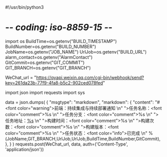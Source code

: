#!/usr/bin/python3
# -*- coding: iso-8859-15 -*-
import os
BuildTime=os.getenv("BUILD_TIMESTAMP")
BuildNumber=os.getenv("BUILD_NUMBER")
JobName=os.getenv("JOB_NAME")
UrlJob=os.getenv("BUILD_URL")
alarm_contact=os.getenv("AlarmContact")
GitCommit=os.getenv("GIT_COMMIT")
GIT_BRANCH=os.getenv("GIT_BRANCH")

WeChat_url = "https://qyapi.weixin.qq.com/cgi-bin/webhook/send?key=261da23b-77f9-4fa8-b5c2-902ced078fed"

import json
import requests
import sys

data = json.dumps(
            {
                "msgtype": "markdown",
                "markdown": {
                    "content": "# <font color=\"warning\">前端：持续集成与持续部署通知</font> \n"
                               ">任务名称：<font color=\"comment\">%s</font> \n"
                               ">任务分支：<font color=\"comment\">%s</font> \n"
                               ">任务地址：[%s](%s) \n"
                               ">构建时间：<font color=\"comment\">%s</font> \n"
                               ">构建次数：<font color=\"comment\">%s</font> \n"
                               ">构建版本：<font color=\"comment\">%s</font> \n"
                               ">任务状态：<font color=\"info\">已完成</font> \n"  %(JobName,GIT_BRANCH,UrlJob,UrlJob,BuildTime,BuildNumber,GitCommit),
                },
            }
        )
requests.post(WeChat_url, data, auth=('Content-Type', 'application/json'))